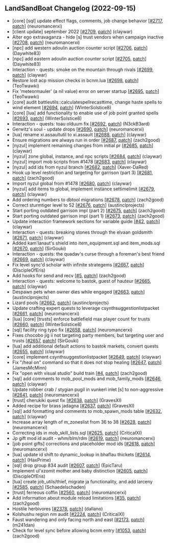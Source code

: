 ## LandSandBoat Changelog (2022-09-15)
- [core] [sql] update effect flags, comments, job change behavior [[#2717](https://github.com/LandSandBoat/server/pull/2717), [patch](https://github.com/LandSandBoat/server/pull/2717.patch)] (neuromancerxi)
- [client update] september 2022 [[#2709](https://github.com/LandSandBoat/server/pull/2709), [patch](https://github.com/LandSandBoat/server/pull/2709.patch)] (claywar)
- Alter ego extravaganza - hide [s] trust vendors when campaign inactive [[#2708](https://github.com/LandSandBoat/server/pull/2708), [patch](https://github.com/LandSandBoat/server/pull/2708.patch)] (neuromancerxi)
- [npc] add western adoulin auction counter script [[#2706](https://github.com/LandSandBoat/server/pull/2706), [patch](https://github.com/LandSandBoat/server/pull/2706.patch)] (Daywhite83)
- [npc] add eastern adoulin auction counter script [[#2705](https://github.com/LandSandBoat/server/pull/2705), [patch](https://github.com/LandSandBoat/server/pull/2705.patch)] (Daywhite83)
- Interaction - quests: smoke on the mountain through rivals [[#2699](https://github.com/LandSandBoat/server/pull/2699), [patch](https://github.com/LandSandBoat/server/pull/2699.patch)] (claywar)
- Restore lost acp mission checks in bcnm.lua [[#2698](https://github.com/LandSandBoat/server/pull/2698), [patch](https://github.com/LandSandBoat/server/pull/2698.patch)] (TeoTwawki)
- Fix 'meteormauler' (a nil value) error on server startup  [[#2695](https://github.com/LandSandBoat/server/pull/2695), [patch](https://github.com/LandSandBoat/server/pull/2695.patch)] (TeoTwawki)
- [core] audit battleutils::calculatespellrecasttime, change haste spells to wind element [[#2694](https://github.com/LandSandBoat/server/pull/2694), [patch](https://github.com/LandSandBoat/server/pull/2694.patch)] (WinterSolstice8)
- [core] [lua] add functionality to enable use of job point granted spells [[#2693](https://github.com/LandSandBoat/server/pull/2693), [patch](https://github.com/LandSandBoat/server/pull/2693.patch)] (WinterSolstice8)
- Interaction - quests: toau olduum fix [[#2692](https://github.com/LandSandBoat/server/pull/2692), [patch](https://github.com/LandSandBoat/server/pull/2692.patch)] (N3ckB3ard)
- Gerwitz's soul - update drops [[#2690](https://github.com/LandSandBoat/server/pull/2690), [patch](https://github.com/LandSandBoat/server/pull/2690.patch)] (neuromancerxi)
- [lua] rename xi.assaultutil to xi.assault [[#2688](https://github.com/LandSandBoat/server/pull/2688), [patch](https://github.com/LandSandBoat/server/pull/2688.patch)] (claywar)
- Ensure migrations are always run in order [[#2687](https://github.com/LandSandBoat/server/pull/2687), [patch](https://github.com/LandSandBoat/server/pull/2687.patch)] (zach2good)
- [nyzul] implement remaining changes from initial pr [[#2685](https://github.com/LandSandBoat/server/pull/2685), [patch](https://github.com/LandSandBoat/server/pull/2685.patch)] (claywar)
- [nyzul] zone global, instance, and npc scripts [[#2684](https://github.com/LandSandBoat/server/pull/2684), [patch](https://github.com/LandSandBoat/server/pull/2684.patch)] (claywar)
- [nyzul] import mob scripts from #1478 [[#2683](https://github.com/LandSandBoat/server/pull/2683), [patch](https://github.com/LandSandBoat/server/pull/2683.patch)] (claywar)
- [nyzul] add ids from nyzul branch [[#2682](https://github.com/LandSandBoat/server/pull/2682), [patch](https://github.com/LandSandBoat/server/pull/2682.patch)] (Xaver-DaRed)
- Hook up level restriction and targeting for garrison (part 3) [[#2681](https://github.com/LandSandBoat/server/pull/2681), [patch](https://github.com/LandSandBoat/server/pull/2681.patch)] (zach2good)
- Import nyzul global from #1478 [[#2680](https://github.com/LandSandBoat/server/pull/2680), [patch](https://github.com/LandSandBoat/server/pull/2680.patch)] (claywar)
- [nyzul] add items to global, implement instance settimelimit [[#2679](https://github.com/LandSandBoat/server/pull/2679), [patch](https://github.com/LandSandBoat/server/pull/2679.patch)] (claywar)
- Add ordering numbers to dbtool migrations [[#2678](https://github.com/LandSandBoat/server/pull/2678), [patch](https://github.com/LandSandBoat/server/pull/2678.patch)] (zach2good)
- Correct sturmtiger level to 52 [[#2676](https://github.com/LandSandBoat/server/pull/2676), [patch](https://github.com/LandSandBoat/server/pull/2676.patch)] (austinclprojects)
- Start porting outdated garrison impl (part 2)  [[#2675](https://github.com/LandSandBoat/server/pull/2675), [patch](https://github.com/LandSandBoat/server/pull/2675.patch)] (zach2good)
- Start porting outdated garrison impl (part 1) [[#2673](https://github.com/LandSandBoat/server/pull/2673), [patch](https://github.com/LandSandBoat/server/pull/2673.patch)] (zach2good)
- Update interaction framework sections for variable guide [[#42](https://github.com/LandSandBoat/lsb-wiki/pull/42), [patch](https://github.com/LandSandBoat/lsb-wiki/pull/42.patch)] (claywar)
- Interaction - quests: breaking stones through the elvaan goldsmith [[#2671](https://github.com/LandSandBoat/server/pull/2671), [patch](https://github.com/LandSandBoat/server/pull/2671.patch)] (claywar)
- Added kam'lanaut's shield into item_equipment.sql and item_mods.sql [[#2670](https://github.com/LandSandBoat/server/pull/2670), [patch](https://github.com/LandSandBoat/server/pull/2670.patch)] (SirGouki)
- Interaction - quests: the quadav's curse through a foreman's best friend [[#2669](https://github.com/LandSandBoat/server/pull/2669), [patch](https://github.com/LandSandBoat/server/pull/2669.patch)] (claywar)
- Fix level sync'd scholar with infinite strategems [[#2667](https://github.com/LandSandBoat/server/pull/2667), [patch](https://github.com/LandSandBoat/server/pull/2667.patch)] (DiscipleOfEris)
- Add hooks for send and recv [[#5](https://github.com/LandSandBoat/xiloader/pull/5), [patch](https://github.com/LandSandBoat/xiloader/pull/5.patch)] (zach2good)
- Interaction - quests: welcome to bastok, guest of hauteur [[#2665](https://github.com/LandSandBoat/server/pull/2665), [patch](https://github.com/LandSandBoat/server/pull/2665.patch)] (claywar)
- Despawn pets when owner dies while engaged [[#2663](https://github.com/LandSandBoat/server/pull/2663), [patch](https://github.com/LandSandBoat/server/pull/2663.patch)] (austinclprojects)
- Lizard pools [[#2662](https://github.com/LandSandBoat/server/pull/2662), [patch](https://github.com/LandSandBoat/server/pull/2662.patch)] (austinclprojects)
- Update crafting expert quests to leverage csynthsuggestionlistpacket [[#2661](https://github.com/LandSandBoat/server/pull/2661), [patch](https://github.com/LandSandBoat/server/pull/2661.patch)] (neuromancerxi)
- [lua] [core] [trusts] enforce battlefield max player count for trusts [[#2660](https://github.com/LandSandBoat/server/pull/2660), [patch](https://github.com/LandSandBoat/server/pull/2660.patch)] (WinterSolstice8)
- [sql] facility ring typo fix [[#2658](https://github.com/LandSandBoat/server/pull/2658), [patch](https://github.com/LandSandBoat/server/pull/2658.patch)] (neuromancerxi)
- Fixes chocobo jig ii not targeting party members, but targeting user and trusts [[#2657](https://github.com/LandSandBoat/server/pull/2657), [patch](https://github.com/LandSandBoat/server/pull/2657.patch)] (SirGouki)
- [lua] add additional default actions to bastok markets, convert quests [[#2655](https://github.com/LandSandBoat/server/pull/2655), [patch](https://github.com/LandSandBoat/server/pull/2655.patch)] (claywar)
- [core] implement csynthsuggestionlistpacket [[#2649](https://github.com/LandSandBoat/server/pull/2649), [patch](https://github.com/LandSandBoat/server/pull/2649.patch)] (claywar)
- Fix "/heal on" command so that it does not stop healing [[#2647](https://github.com/LandSandBoat/server/pull/2647), [patch](https://github.com/LandSandBoat/server/pull/2647.patch)] (JamesMcMinn)
- Fix "open with visual studio" build train [[#4](https://github.com/LandSandBoat/xiloader/pull/4), [patch](https://github.com/LandSandBoat/xiloader/pull/4.patch)] (zach2good)
- [sql] add comments to mob_pool_mods and mob_family_mods [[#2646](https://github.com/LandSandBoat/server/pull/2646), [patch](https://github.com/LandSandBoat/server/pull/2646.patch)] (claywar)
- Update robber crab / stygian pugil in vunkerl inlet [s] to non-aggressive [[#2641](https://github.com/LandSandBoat/server/pull/2641), [patch](https://github.com/LandSandBoat/server/pull/2641.patch)] (neuromancerxi)
- [trust] cherukiki quest fix [[#2638](https://github.com/LandSandBoat/server/pull/2638), [patch](https://github.com/LandSandBoat/server/pull/2638.patch)] (GravesXI)
- Added recipe for brass jadagna [[#2637](https://github.com/LandSandBoat/server/pull/2637), [patch](https://github.com/LandSandBoat/server/pull/2637.patch)] (GravesXI)
- [sql] add formatting and comments to mob_spawn_mods table [[#2632](https://github.com/LandSandBoat/server/pull/2632), [patch](https://github.com/LandSandBoat/server/pull/2632.patch)] (claywar)
- Increase array length of m_zoneslist from 36 to 38 [[#2628](https://github.com/LandSandBoat/server/pull/2628), [patch](https://github.com/LandSandBoat/server/pull/2628.patch)] (neuromancerxi)
- Correcting ids in mob_skill_lists.sql [[#2625](https://github.com/LandSandBoat/server/pull/2625), [patch](https://github.com/LandSandBoat/server/pull/2625.patch)] (CriticalXI)
- Jp gift mod id audit - whm/blm/rdm [[#2619](https://github.com/LandSandBoat/server/pull/2619), [patch](https://github.com/LandSandBoat/server/pull/2619.patch)] (neuromancerxi)
- [job point gifts] corrections and placeholder mod ids [[#2618](https://github.com/LandSandBoat/server/pull/2618), [patch](https://github.com/LandSandBoat/server/pull/2618.patch)] (neuromancerxi)
- [lua] update id shift to dynamic_lookup in bhaflau thickets [[#2614](https://github.com/LandSandBoat/server/pull/2614), [patch](https://github.com/LandSandBoat/server/pull/2614.patch)] (HaxPrime)
- [sql] drop group 834 audit [[#2607](https://github.com/LandSandBoat/server/pull/2607), [patch](https://github.com/LandSandBoat/server/pull/2607.patch)] (EpicTaru)
- Implement ul'xzomit mother and baby distinction [[#2605](https://github.com/LandSandBoat/server/pull/2605), [patch](https://github.com/LandSandBoat/server/pull/2605.patch)] (DiscipleOfEris)
- [lua] create job_utils/thief, migrate ja functionality, and add larceny [[#2585](https://github.com/LandSandBoat/server/pull/2585), [patch](https://github.com/LandSandBoat/server/pull/2585.patch)] (Schaedelschaden)
- [trust] ferreous coffin [[#2560](https://github.com/LandSandBoat/server/pull/2560), [patch](https://github.com/LandSandBoat/server/pull/2560.patch)] (neuromancerxi)
- Add information about module reload limitations [[#35](https://github.com/LandSandBoat/lsb-wiki/pull/35), [patch](https://github.com/LandSandBoat/lsb-wiki/pull/35.patch)] (zach2good)
- Hostile herbivores [[#2378](https://github.com/LandSandBoat/server/pull/2378), [patch](https://github.com/LandSandBoat/server/pull/2378.patch)] (dallano)
- Kolshushu region nm audit [[#2224](https://github.com/LandSandBoat/server/pull/2224), [patch](https://github.com/LandSandBoat/server/pull/2224.patch)] (CriticalXI)
- Faust wandering and only facing north and east [[#2173](https://github.com/LandSandBoat/server/pull/2173), [patch](https://github.com/LandSandBoat/server/pull/2173.patch)] (m241dan)
- Check for level sync before allowing bcnm entry [[#1053](https://github.com/LandSandBoat/server/pull/1053), [patch](https://github.com/LandSandBoat/server/pull/1053.patch)] (zach2good)
